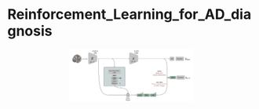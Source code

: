 # Reinforcement_Learning_for_AD_diagnosis

<p align="center"><img src="./img/fig_1.png" width="50%" height="50%" title="Alzheimer's disease" alt="Framework"></img></p>
